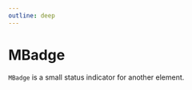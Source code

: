 ```yaml
---
outline: deep
---
```


# MBadge

`MBadge` is a small status indicator for another element.




<!--@include: ./snippets/import.md-->
<!--@include: ./snippets/usage.md-->
<!--@include: ./snippets/demo/basic.md-->
<!--@include: ./snippets/demo/severity.md-->
<!--@include: ./snippets/demo/sizes.md-->
<!--@include: ./snippets/accessibility.md-->